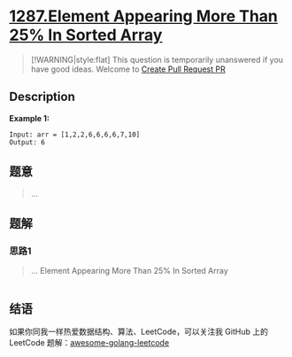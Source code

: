 # [1287.Element Appearing More Than 25% In Sorted Array][title]

> [!WARNING|style:flat]
> This question is temporarily unanswered if you have good ideas. Welcome to [Create Pull Request PR](https://github.com/kylesliu/awesome-golang-algorithm)

## Description

**Example 1:**

```
Input: arr = [1,2,2,6,6,6,6,7,10]
Output: 6
```

## 题意
> ...

## 题解

### 思路1
> ...
Element Appearing More Than 25% In Sorted Array
```go
```


## 结语

如果你同我一样热爱数据结构、算法、LeetCode，可以关注我 GitHub 上的 LeetCode 题解：[awesome-golang-leetcode][me]

[title]: https://leetcode.com/problems/element-appearing-more-than-25-in-sorted-array/
[me]: https://github.com/kylesliu/awesome-golang-algorithm
